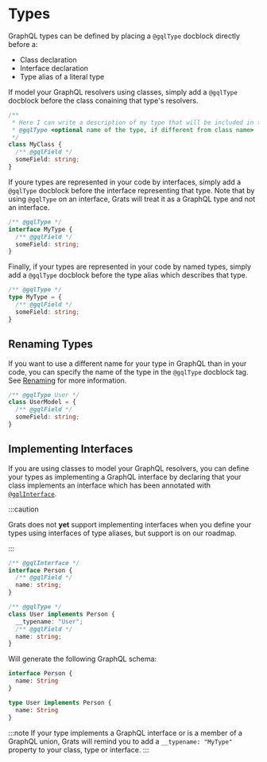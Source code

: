 # Types

GraphQL types can be defined by placing a `@gqlType` docblock directly before a:

* Class declaration
* Interface declaration
* Type alias of a literal type


If model your GraphQL resolvers using classes, simply add a `@gqlType` docblock
before the class conaining that type's resolvers.

```ts
/**
 * Here I can write a description of my type that will be included in the schema.
 * @gqlType <optional name of the type, if different from class name>
 */
class MyClass {
  /** @gqlField */
  someField: string;
}
```

If youre types are represented in your code by interfaces, simply add a
`@gqlType` docblock before the interface representing that type. Note that by
using `@gqlType` on an interface, Grats will treat it as a GraphQL type and not
an interface.

```ts
/** @gqlType */
interface MyType {
  /** @gqlField */
  someField: string;
}
```

Finally, if your types are represented in your code by named types, simply add a
`@gqlType` docblock before the type alias which describes that type.

```ts
/** @gqlType */
type MyType = {
  /** @gqlField */
  someField: string;
}
```

## Renaming Types

If you want to use a different name for your type in GraphQL than in your code, you can specify the name of the type in the `@gqlType` docblock tag. See [Renaming](../04-renaming.md) for more information.

```ts
/** @gqlType User */
class UserModel = {
  /** @gqlField */
  someField: string;
}
```

## Implementing Interfaces

If you are using classes to model your GraphQL resolvers, you can define your types as implementing a GraphQL interface by declaring that your class implements an interface which has been annotated with [`@gqlInterface`](./04-interfaces.md).


:::caution

Grats does not **yet** support implementing interfaces when you define your types using interfaces of type aliases, but support is on our roadmap.

:::

```ts
/** @gqlInterface */
interface Person {
  /** @gqlField */
  name: string;
}

/** @gqlType */
class User implements Person {
  __typename: "User";
  /** @gqlField */
  name: string;
}
```

Will generate the following GraphQL schema:

```graphql
interface Person {
  name: String
}

type User implements Person {
  name: String
}
```

:::note
If your type implements a GraphQL interface or is a member of a GraphQL
union, Grats will remind you to add a `__typename: "MyType"` property to your
class, type or interface.
:::
